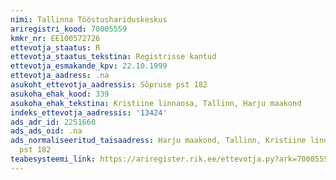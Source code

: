 ```yaml
---
nimi: Tallinna Tööstushariduskeskus
ariregistri_kood: 70005559
kmkr_nr: EE100572726
ettevotja_staatus: R
ettevotja_staatus_tekstina: Registrisse kantud
ettevotja_esmakande_kpv: 22.10.1999
ettevotja_aadress: .na
asukoht_ettevotja_aadressis: Sõpruse pst 182
asukoha_ehak_kood: 339
asukoha_ehak_tekstina: Kristiine linnaosa, Tallinn, Harju maakond
indeks_ettevotja_aadressis: '13424'
ads_adr_id: 2251660
ads_ads_oid: .na
ads_normaliseeritud_taisaadress: Harju maakond, Tallinn, Kristiine linnaosa, Sõpruse
  pst 182
teabesysteemi_link: https://ariregister.rik.ee/ettevotja.py?ark=70005559&ref=rekvisiidid
---
```

